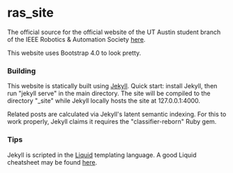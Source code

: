ras_site
========

The official source for the official website of the UT Austin student branch of
the IEEE Robotics & Automation Society [here](https://ras.ece.utexas.edu).

This website uses Bootstrap 4.0 to look pretty.

### Building

This website is statically built using [Jekyll](https://jekyllrb.com/). Quick
start: install Jekyll, then run "jekyll serve" in the main directory. The site
will be compiled to the directory "_site" while Jekyll locally hosts the site
at 127.0.0.1:4000.

Related posts are calculated via Jekyll's latent semantic indexing. For this
to work properly, Jekyll claims it requires the "classifier-reborn" Ruby gem.

### Tips

Jekyll is scripted in the [Liquid](https://jekyllrb.com/docs/templates/)
templating language. A good Liquid cheatsheet may be found
[here](https://gist.github.com/JJediny/a466eed62cee30ad45e2).
